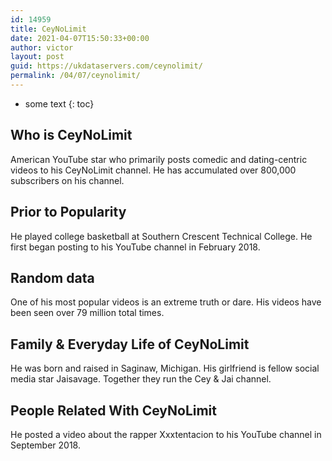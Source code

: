 ```yaml
---
id: 14959
title: CeyNoLimit
date: 2021-04-07T15:50:33+00:00
author: victor
layout: post
guid: https://ukdataservers.com/ceynolimit/
permalink: /04/07/ceynolimit/
---
```


* some text
{: toc}


## Who is CeyNoLimit



American YouTube star who primarily posts comedic and dating-centric videos to his CeyNoLimit channel. He has accumulated over 800,000 subscribers on his channel. 

                
                
                
## Prior to Popularity



He played college basketball at Southern Crescent Technical College. He first began posting to his YouTube channel in February 2018. 

                
                
                
## Random data



One of his most popular videos is an extreme truth or dare. His videos have been seen over 79 million total times. 

                
                
                
## Family & Everyday Life of CeyNoLimit



He was born and raised in Saginaw, Michigan. His girlfriend is fellow social media star Jaisavage. Together they run the Cey & Jai channel.

                
                
                
## People Related With CeyNoLimit



He posted a video about the rapper Xxxtentacion to his YouTube channel in September 2018. 

                
              
            
          
          
          